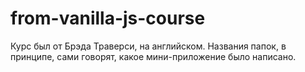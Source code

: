 # from-vanilla-js-course
Курс был от Брэда Траверси, на английском. Названия папок, в принципе, сами говорят, какое мини-приложение было написано.
